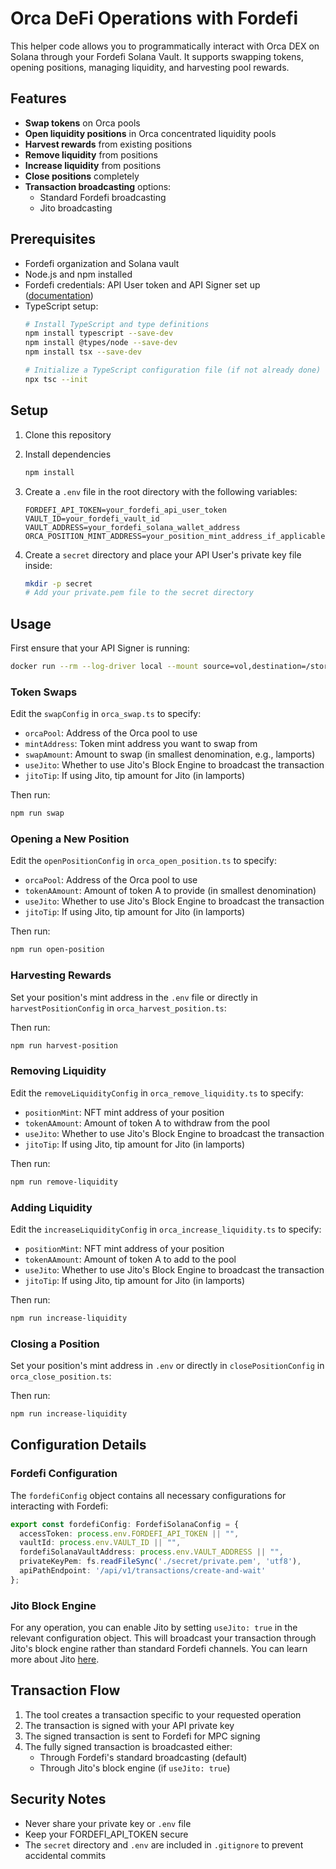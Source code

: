 # Orca DeFi Operations with Fordefi

This helper code allows you to programmatically interact with Orca DEX on Solana through your Fordefi Solana Vault. It supports swapping tokens, opening positions, managing liquidity, and harvesting pool rewards.

## Features

- **Swap tokens** on Orca pools
- **Open liquidity positions** in Orca concentrated liquidity pools
- **Harvest rewards** from existing positions
- **Remove liquidity** from positions
- **Increase liquidity** from positions
- **Close positions** completely
- **Transaction broadcasting** options:
  - Standard Fordefi broadcasting
  - Jito broadcasting

## Prerequisites

- Fordefi organization and Solana vault
- Node.js and npm installed
- Fordefi credentials: API User token and API Signer set up ([documentation](https://docs.fordefi.com/developers/program-overview))
- TypeScript setup:
  ```bash
  # Install TypeScript and type definitions
  npm install typescript --save-dev
  npm install @types/node --save-dev
  npm install tsx --save-dev
  
  # Initialize a TypeScript configuration file (if not already done)
  npx tsc --init
  ```

## Setup

1. Clone this repository
2. Install dependencies
   ```bash
   npm install
   ```

3. Create a `.env` file in the root directory with the following variables:
   ```
   FORDEFI_API_TOKEN=your_fordefi_api_user_token
   VAULT_ID=your_fordefi_vault_id
   VAULT_ADDRESS=your_fordefi_solana_wallet_address
   ORCA_POSITION_MINT_ADDRESS=your_position_mint_address_if_applicable
   ```

4. Create a `secret` directory and place your API User's private key file inside:
   ```bash
   mkdir -p secret
   # Add your private.pem file to the secret directory
   ```

## Usage

First ensure that your API Signer is running:

```bash
docker run --rm --log-driver local --mount source=vol,destination=/storage -it fordefi.jfrog.io/fordefi/api-signer:latest
```

### Token Swaps

Edit the `swapConfig` in `orca_swap.ts` to specify:
- `orcaPool`: Address of the Orca pool to use
- `mintAddress`: Token mint address you want to swap from
- `swapAmount`: Amount to swap (in smallest denomination, e.g., lamports)
- `useJito`: Whether to use Jito's Block Engine to broadcast the transaction
- `jitoTip`: If using Jito, tip amount for Jito (in lamports)

Then run:
```bash
npm run swap
```

### Opening a New Position

Edit the `openPositionConfig` in `orca_open_position.ts` to specify:
- `orcaPool`: Address of the Orca pool to use
- `tokenAAmount`: Amount of token A to provide (in smallest denomination)
- `useJito`: Whether to use Jito's Block Engine to broadcast the transaction
- `jitoTip`: If using Jito, tip amount for Jito (in lamports)

Then run:
```bash
npm run open-position
```

### Harvesting Rewards

Set your position's mint address in the `.env` file or directly in `harvestPositionConfig` in `orca_harvest_position.ts`:

Then run:
```bash
npm run harvest-position
```

### Removing Liquidity

Edit the `removeLiquidityConfig` in `orca_remove_liquidity.ts` to specify:
- `positionMint`: NFT mint address of your position
- `tokenAAmount`: Amount of token A to withdraw from the pool
- `useJito`: Whether to use Jito's Block Engine to broadcast the transaction
- `jitoTip`: If using Jito, tip amount for Jito (in lamports)

Then run:
```bash
npm run remove-liquidity
```

### Adding Liquidity

Edit the `increaseLiquidityConfig` in `orca_increase_liquidity.ts` to specify:
- `positionMint`: NFT mint address of your position
- `tokenAAmount`: Amount of token A to add to the pool
- `useJito`: Whether to use Jito's Block Engine to broadcast the transaction
- `jitoTip`: If using Jito, tip amount for Jito (in lamports)

Then run:
```bash
npm run increase-liquidity
```

### Closing a Position

Set your position's mint address in `.env` or directly in `closePositionConfig` in `orca_close_position.ts`:

Then run:
```bash
npm run increase-liquidity
```

## Configuration Details

### Fordefi Configuration

The `fordefiConfig` object contains all necessary configurations for interacting with Fordefi:

```typescript
export const fordefiConfig: FordefiSolanaConfig = {
  accessToken: process.env.FORDEFI_API_TOKEN || "",
  vaultId: process.env.VAULT_ID || "",
  fordefiSolanaVaultAddress: process.env.VAULT_ADDRESS || "",
  privateKeyPem: fs.readFileSync('./secret/private.pem', 'utf8'),
  apiPathEndpoint: '/api/v1/transactions/create-and-wait'
};
```

### Jito Block Engine

For any operation, you can enable Jito by setting `useJito: true` in the relevant configuration object. This will broadcast your transaction through Jito's block engine rather than standard Fordefi channels. You can learn more about Jito [here](https://docs.jito.wtf/lowlatencytxnsend/).

## Transaction Flow

1. The tool creates a transaction specific to your requested operation
2. The transaction is signed with your API private key
3. The signed transaction is sent to Fordefi for MPC signing
4. The fully signed transaction is broadcasted either:
   - Through Fordefi's standard broadcasting (default)
   - Through Jito's block engine (if `useJito: true`)

## Security Notes

- Never share your private key or `.env` file
- Keep your FORDEFI_API_TOKEN secure
- The `secret` directory and `.env` are included in `.gitignore` to prevent accidental commits